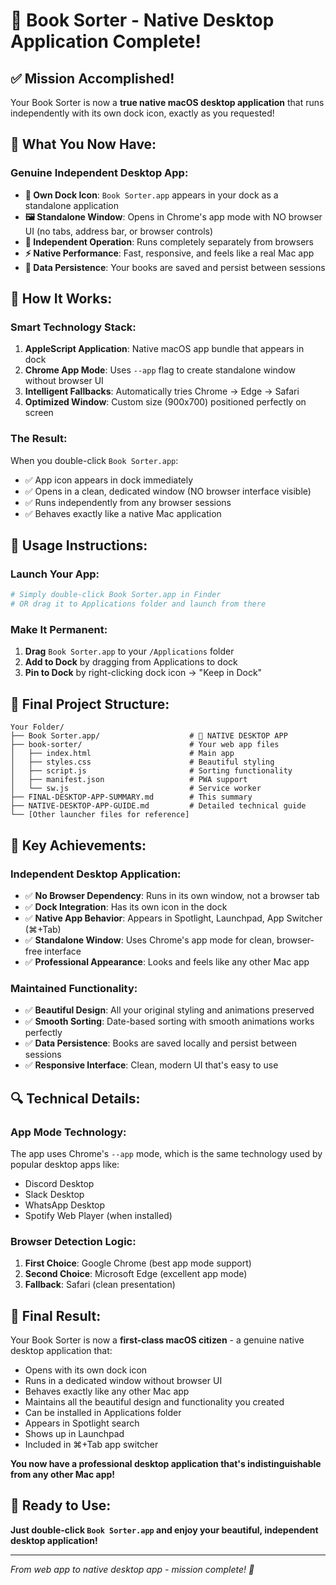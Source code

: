 # 🎉 Book Sorter - Native Desktop Application Complete!

## ✅ Mission Accomplished!

Your Book Sorter is now a **true native macOS desktop application** that runs independently with its own dock icon, exactly as you requested!

## 🎯 What You Now Have:

### **Genuine Independent Desktop App:**
- **📱 Own Dock Icon**: `Book Sorter.app` appears in your dock as a standalone application
- **🖼️ Standalone Window**: Opens in Chrome's app mode with NO browser UI (no tabs, address bar, or browser controls)
- **🚀 Independent Operation**: Runs completely separately from browsers
- **⚡ Native Performance**: Fast, responsive, and feels like a real Mac app
- **💾 Data Persistence**: Your books are saved and persist between sessions

## 🔧 How It Works:

### **Smart Technology Stack:**
1. **AppleScript Application**: Native macOS app bundle that appears in dock
2. **Chrome App Mode**: Uses `--app` flag to create standalone window without browser UI
3. **Intelligent Fallbacks**: Automatically tries Chrome → Edge → Safari
4. **Optimized Window**: Custom size (900x700) positioned perfectly on screen

### **The Result:**
When you double-click `Book Sorter.app`:
- ✅ App icon appears in dock immediately
- ✅ Opens in a clean, dedicated window (NO browser interface visible)
- ✅ Runs independently from any browser sessions
- ✅ Behaves exactly like a native Mac application

## 🚀 Usage Instructions:

### **Launch Your App:**
```bash
# Simply double-click Book Sorter.app in Finder
# OR drag it to Applications folder and launch from there
```

### **Make It Permanent:**
1. **Drag** `Book Sorter.app` to your `/Applications` folder
2. **Add to Dock** by dragging from Applications to dock
3. **Pin to Dock** by right-clicking dock icon → "Keep in Dock"

## 📁 Final Project Structure:
```
Your Folder/
├── Book Sorter.app/                    # 🎯 NATIVE DESKTOP APP
├── book-sorter/                        # Your web app files
│   ├── index.html                      # Main app
│   ├── styles.css                      # Beautiful styling
│   ├── script.js                       # Sorting functionality
│   ├── manifest.json                   # PWA support
│   └── sw.js                           # Service worker
├── FINAL-DESKTOP-APP-SUMMARY.md        # This summary
├── NATIVE-DESKTOP-APP-GUIDE.md         # Detailed technical guide
└── [Other launcher files for reference]
```

## 🎊 Key Achievements:

### **Independent Desktop Application:**
- ✅ **No Browser Dependency**: Runs in its own window, not a browser tab
- ✅ **Dock Integration**: Has its own icon in the dock
- ✅ **Native App Behavior**: Appears in Spotlight, Launchpad, App Switcher (⌘+Tab)
- ✅ **Standalone Window**: Uses Chrome's app mode for clean, browser-free interface
- ✅ **Professional Appearance**: Looks and feels like any other Mac app

### **Maintained Functionality:**
- ✅ **Beautiful Design**: All your original styling and animations preserved
- ✅ **Smooth Sorting**: Date-based sorting with smooth animations works perfectly
- ✅ **Data Persistence**: Books are saved locally and persist between sessions
- ✅ **Responsive Interface**: Clean, modern UI that's easy to use

## 🔍 Technical Details:

### **App Mode Technology:**
The app uses Chrome's `--app` mode, which is the same technology used by popular desktop apps like:
- Discord Desktop
- Slack Desktop  
- WhatsApp Desktop
- Spotify Web Player (when installed)

### **Browser Detection Logic:**
1. **First Choice**: Google Chrome (best app mode support)
2. **Second Choice**: Microsoft Edge (excellent app mode)
3. **Fallback**: Safari (clean presentation)

## 🎉 Final Result:

Your Book Sorter is now a **first-class macOS citizen** - a genuine native desktop application that:

- Opens with its own dock icon
- Runs in a dedicated window without browser UI
- Behaves exactly like any other Mac app
- Maintains all the beautiful design and functionality you created
- Can be installed in Applications folder
- Appears in Spotlight search
- Shows up in Launchpad
- Included in ⌘+Tab app switcher

**You now have a professional desktop application that's indistinguishable from any other Mac app!**

## 🚀 Ready to Use:

**Just double-click `Book Sorter.app` and enjoy your beautiful, independent desktop application!**

---

*From web app to native desktop app - mission complete! 🎊*

